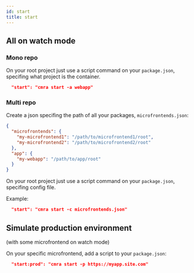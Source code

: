 ```yaml
---
id: start
title: start
---
```


## All on watch mode

### Mono repo

On your root project just use a script command on your `package.json`, specifing what project is the container.

```json
  "start": "cmra start -a webapp"
```

### Multi repo

Create a json specifing the path of all your packages, `microfrontends.json`:

```json
{
  "microfrontends": {
    "my-microfrontend1": "/path/to/microfrontend1/root",
    "my-microfrontend2": "/path/to/microfrontend2/root"
  },
  "app": {
    "my-webapp": "/path/to/app/root"
  }
}
```

On your root project just use a script command on your `package.json`, specifing config file.

Example:

```json
  "start": "cmra start -c microfrontends.json"
```

## Simulate production environment

(with some microfrontend on watch mode)

On your specific microfrontend, add a script to your `package.json`:

```json
  "start:prod": "cmra start -p https://myapp.site.com"
```
